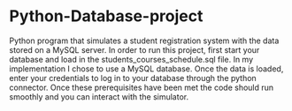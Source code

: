 # Python-Database-project
Python program that simulates a student registration system with the data stored on a MySQL server.
In order to run this project, first start your database and load in the students_courses_schedule.sql file.
In my implementation I chose to use a MySQL database. Once the data is loaded, enter your credentials to log in to your database through the python connector.
Once these prerequisites have been met the code should run smoothly and you can interact with the simulator.
